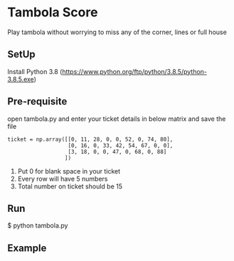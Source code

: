 # Tambola Score

Play tambola without worrying to miss any of the corner, lines or full house

## SetUp

Install Python 3.8 (https://www.python.org/ftp/python/3.8.5/python-3.8.5.exe)

## Pre-requisite

open tambola.py and enter your ticket details in below matrix and save the file
```
ticket = np.array([[0, 11, 28, 0, 0, 52, 0, 74, 80], 
                   [0, 16, 0, 33, 42, 54, 67, 0, 0],
                   [3, 18, 0, 0, 47, 0, 68, 0, 88]
                  ])
```

1. Put 0 for blank space in your ticket
2. Every row will have 5 numbers
3. Total number on ticket should be 15

## Run

$ python tambola.py

## Example


